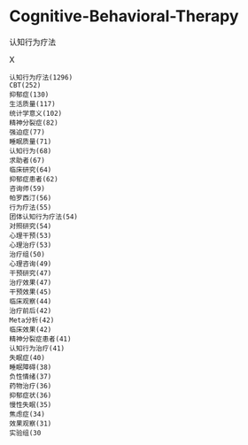 # Cognitive-Behavioral-Therapy
认知行为疗法


X

    认知行为疗法(1296)
    CBT(252)
    抑郁症(130)
    生活质量(117)
    统计学意义(102)
    精神分裂症(82)
    强迫症(77)
    睡眠质量(71)
    认知行为(68)
    求助者(67)
    临床研究(64)
    抑郁症患者(62)
    咨询师(59)
    帕罗西汀(56)
    行为疗法(55)
    团体认知行为疗法(54)
    对照研究(54)
    心理干预(53)
    心理治疗(53)
    治疗组(50)
    心理咨询(49)
    干预研究(47)
    治疗效果(47)
    干预效果(45)
    临床观察(44)
    治疗前后(42)
    Meta分析(42)
    临床效果(42)
    精神分裂症患者(41)
    认知行为治疗(41)
    失眠症(40)
    睡眠障碍(38)
    负性情绪(37)
    药物治疗(36)
    抑郁症状(36)
    慢性失眠(35)
    焦虑症(34)
    效果观察(31)
    实验组(30
